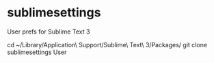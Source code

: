 sublimesettings
===============

User prefs for Sublime Text 3

cd ~/Library/Application\ Support/Sublime\ Text\ 3/Packages/
git clone sublimesettings User
